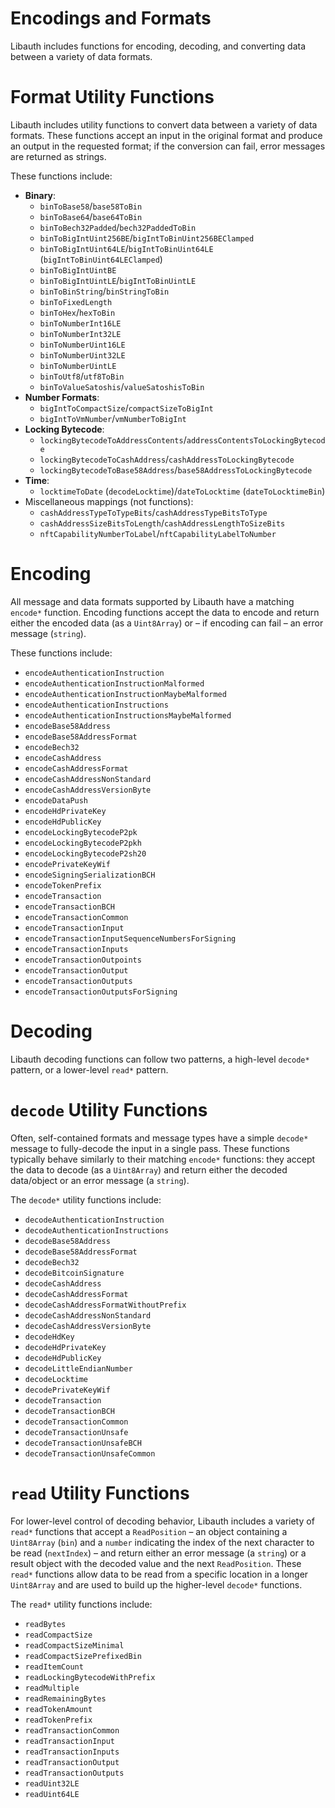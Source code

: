 # Encodings and Formats

Libauth includes functions for encoding, decoding, and converting data between a variety of data formats.

# Format Utility Functions

Libauth includes utility functions to convert data between a variety of data formats. These functions accept an input in the original format and produce an output in the requested format; if the conversion can fail, error messages are returned as strings.

These functions include:

- **Binary**:
  - `binToBase58`/`base58ToBin`
  - `binToBase64`/`base64ToBin`
  - `binToBech32Padded`/`bech32PaddedToBin`
  - `binToBigIntUint256BE`/`bigIntToBinUint256BEClamped`
  - `binToBigIntUint64LE`/`bigIntToBinUint64LE` (`bigIntToBinUint64LEClamped`)
  - `binToBigIntUintBE`
  - `binToBigIntUintLE`/`bigIntToBinUintLE`
  - `binToBinString`/`binStringToBin`
  - `binToFixedLength`
  - `binToHex`/`hexToBin`
  - `binToNumberInt16LE`
  - `binToNumberInt32LE`
  - `binToNumberUint16LE`
  - `binToNumberUint32LE`
  - `binToNumberUintLE`
  - `binToUtf8`/`utf8ToBin`
  - `binToValueSatoshis`/`valueSatoshisToBin`
- **Number Formats**:
  - `bigIntToCompactSize`/`compactSizeToBigInt`
  - `bigIntToVmNumber`/`vmNumberToBigInt`
- **Locking Bytecode**:
  - `lockingBytecodeToAddressContents`/`addressContentsToLockingBytecode`
  - `lockingBytecodeToCashAddress`/`cashAddressToLockingBytecode`
  - `lockingBytecodeToBase58Address`/`base58AddressToLockingBytecode`
- **Time**:
  - `locktimeToDate` (`decodeLocktime`)/`dateToLocktime` (`dateToLocktimeBin`)
- Miscellaneous mappings (not functions):
  - `cashAddressTypeToTypeBits`/`cashAddressTypeBitsToType`
  - `cashAddressSizeBitsToLength`/`cashAddressLengthToSizeBits`
  - `nftCapabilityNumberToLabel`/`nftCapabilityLabelToNumber`

# Encoding

All message and data formats supported by Libauth have a matching `encode*` function. Encoding functions accept the data to encode and return either the encoded data (as a `Uint8Array`) or – if encoding can fail – an error message (`string`).

These functions include:

- `encodeAuthenticationInstruction`
- `encodeAuthenticationInstructionMalformed`
- `encodeAuthenticationInstructionMaybeMalformed`
- `encodeAuthenticationInstructions`
- `encodeAuthenticationInstructionsMaybeMalformed`
- `encodeBase58Address`
- `encodeBase58AddressFormat`
- `encodeBech32`
- `encodeCashAddress`
- `encodeCashAddressFormat`
- `encodeCashAddressNonStandard`
- `encodeCashAddressVersionByte`
- `encodeDataPush`
- `encodeHdPrivateKey`
- `encodeHdPublicKey`
- `encodeLockingBytecodeP2pk`
- `encodeLockingBytecodeP2pkh`
- `encodeLockingBytecodeP2sh20`
- `encodePrivateKeyWif`
- `encodeSigningSerializationBCH`
- `encodeTokenPrefix`
- `encodeTransaction`
- `encodeTransactionBCH`
- `encodeTransactionCommon`
- `encodeTransactionInput`
- `encodeTransactionInputSequenceNumbersForSigning`
- `encodeTransactionInputs`
- `encodeTransactionOutpoints`
- `encodeTransactionOutput`
- `encodeTransactionOutputs`
- `encodeTransactionOutputsForSigning`

# Decoding

Libauth decoding functions can follow two patterns, a high-level `decode*` pattern, or a lower-level `read*` pattern.

# `decode` Utility Functions

Often, self-contained formats and message types have a simple `decode*` message to fully-decode the input in a single pass. These functions typically behave similarly to their matching `encode*` functions: they accept the data to decode (as a `Uint8Array`) and return either the decoded data/object or an error message (a `string`).

The `decode*` utility functions include:

- `decodeAuthenticationInstruction`
- `decodeAuthenticationInstructions`
- `decodeBase58Address`
- `decodeBase58AddressFormat`
- `decodeBech32`
- `decodeBitcoinSignature`
- `decodeCashAddress`
- `decodeCashAddressFormat`
- `decodeCashAddressFormatWithoutPrefix`
- `decodeCashAddressNonStandard`
- `decodeCashAddressVersionByte`
- `decodeHdKey`
- `decodeHdPrivateKey`
- `decodeHdPublicKey`
- `decodeLittleEndianNumber`
- `decodeLocktime`
- `decodePrivateKeyWif`
- `decodeTransaction`
- `decodeTransactionBCH`
- `decodeTransactionCommon`
- `decodeTransactionUnsafe`
- `decodeTransactionUnsafeBCH`
- `decodeTransactionUnsafeCommon`

# `read` Utility Functions

For lower-level control of decoding behavior, Libauth includes a variety of `read*` functions that accept a `ReadPosition` – an object containing a `Uint8Array` (`bin`) and a `number` indicating the index of the next character to be read (`nextIndex`) – and return either an error message (a `string`) or a result object with the decoded value and the next `ReadPosition`. These `read*` functions allow data to be read from a specific location in a longer `Uint8Array` and are used to build up the higher-level `decode*` functions.

The `read*` utility functions include:

- `readBytes`
- `readCompactSize`
- `readCompactSizeMinimal`
- `readCompactSizePrefixedBin`
- `readItemCount`
- `readLockingBytecodeWithPrefix`
- `readMultiple`
- `readRemainingBytes`
- `readTokenAmount`
- `readTokenPrefix`
- `readTransactionCommon`
- `readTransactionInput`
- `readTransactionInputs`
- `readTransactionOutput`
- `readTransactionOutputs`
- `readUint32LE`
- `readUint64LE`
